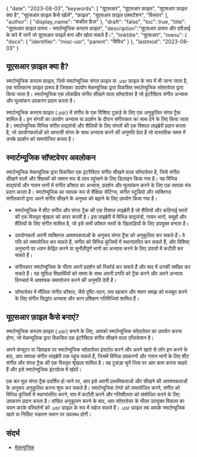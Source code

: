 {
"date": "2023-08-03",
  "keywords": [
"यूएसआर",
"यूएसआर फ़ाइल",
"यूएसआर फ़ाइल क्या है",
"यूएसआर फ़ाइल कैसे खोलें",
"फ़ाइल",
"यूएसआर फ़ाइल एक्सटेंशन",
"विस्तार"
],
  "author": {
"display_name": "शकील फ़ैज़"
},
"draft": "false",
"toc": true,
"title": "यूएसआर फ़ाइल प्रारूप - स्मार्टम्यूजिक कस्टम फ़ाइल",
  "description":"यूएसआर प्रारूप और एपीआई के बारे में जानें जो यूएसआर फाइलें बना और खोल सकते हैं।",
"linktitle": "यूएसआर",
  "menu": {
    "docs": {
      "identifier": "misc-usr",
"parent": "विविध"
}
},
"lastmod": "2023-08-03"
}

## यूएसआर फ़ाइल क्या है?

स्मार्टम्यूजिक कस्टम फ़ाइल, जिसे स्मार्टम्यूजिक संगत फ़ाइल या .usr फ़ाइल के रूप में भी जाना जाता है, एक मालिकाना फ़ाइल प्रारूप है जिसका उपयोग मेकम्यूजिक द्वारा विकसित स्मार्टम्यूजिक सॉफ़्टवेयर द्वारा किया जाता है। स्मार्टम्यूजिक एक लोकप्रिय संगीत सीखने वाला सॉफ्टवेयर है जो इंटरैक्टिव संगीत अभ्यास और मूल्यांकन उपकरण प्रदान करता है।

स्मार्टम्यूजिक कस्टम फ़ाइल (.usr) में संगीत के एक विशिष्ट टुकड़े के लिए एक अनुकूलित संगत ट्रैक शामिल है। इन संगतों का उपयोग अभ्यास या प्रदर्शन के दौरान संगीतकार का साथ देने के लिए किया जाता है। स्मार्टम्यूजिक विभिन्न संगीत वाद्ययंत्रों और शैलियों के लिए संगतों की एक विशाल लाइब्रेरी प्रदान करता है, जो उपयोगकर्ताओं को आभासी संगत के साथ अभ्यास करने की अनुमति देता है जो वास्तविक समय में उनके प्रदर्शन को समायोजित करता है।

## स्मार्टम्यूजिक सॉफ्टवेयर अवलोकन

स्मार्टम्यूजिक मेकम्यूजिक द्वारा विकसित एक इंटरैक्टिव संगीत सीखने वाला सॉफ्टवेयर है, जिसे संगीत सीखने वालों और शिक्षकों को समान रूप से लाभ पहुंचाने के लिए डिज़ाइन किया गया है। यह विभिन्न वाद्ययंत्रों और गायन भागों में संगीत कौशल का अभ्यास, प्रदर्शन और मूल्यांकन करने के लिए एक व्यापक मंच प्रदान करता है। स्मार्टम्यूजिक का व्यापक रूप से शैक्षिक सेटिंग्स, संगीत स्टूडियो और व्यक्तिगत संगीतकारों द्वारा अपने संगीत सीखने के अनुभव को बढ़ाने के लिए उपयोग किया गया है।

- स्मार्टम्यूजिक में शीट संगीत और संगत ट्रैक की एक विशाल लाइब्रेरी है जो शैलियों और कठिनाई स्तरों की एक विस्तृत श्रृंखला को कवर करती है। इस लाइब्रेरी में विभिन्न वाद्ययंत्रों, गायन भागों, समूहों और शैलियों के लिए संगीत शामिल है, जो इसे सभी कौशल स्तरों के खिलाड़ियों के लिए उपयुक्त बनाता है।

- उपयोगकर्ता अपनी व्यक्तिगत आवश्यकताओं के अनुरूप संगत ट्रैक को अनुकूलित कर सकते हैं। वे गति को समायोजित कर सकते हैं, संगीत को विभिन्न कुंजियों में स्थानांतरित कर सकते हैं, और विशिष्ट अनुभागों पर ध्यान केंद्रित करने या चुनौतीपूर्ण भागों का अभ्यास करने के लिए उपायों में कटौती कर सकते हैं।

- संगीतकार स्मार्टम्यूजिक के भीतर अपने प्रदर्शन को रिकॉर्ड कर सकते हैं और बाद में उनकी समीक्षा कर सकते हैं। यह सुविधा शिक्षार्थियों को समय के साथ अपनी प्रगति को ट्रैक करने और अपने अभ्यास दिनचर्या में आवश्यक समायोजन करने की अनुमति देती है।

- सॉफ्टवेयर में मौलिक संगीत कौशल, जैसे दृष्टि-पठन, लय पहचान और श्रवण समझ को मजबूत करने के लिए संगीत सिद्धांत अभ्यास और कान प्रशिक्षण गतिविधियां शामिल हैं।

## यूएसआर फ़ाइल कैसे बनाएं?

स्मार्टम्यूजिक कस्टम फ़ाइल (.usr) बनाने के लिए, आपको स्मार्टम्यूजिक सॉफ़्टवेयर का उपयोग करना होगा, जो मेकम्यूज़िक द्वारा विकसित एक इंटरैक्टिव संगीत सीखने वाला एप्लिकेशन है।

अपने कंप्यूटर या डिवाइस पर स्मार्टम्यूजिक सॉफ़्टवेयर इंस्टॉल करने और अपने खाते से लॉग इन करने के बाद, आप व्यापक संगीत लाइब्रेरी तक पहुंच सकते हैं, जिसमें विभिन्न उपकरणों और गायन भागों के लिए शीट संगीत और संगत ट्रैक की एक विस्तृत श्रृंखला शामिल है। वह टुकड़ा चुनें जिस पर आप काम करना चाहते हैं और इसे स्मार्टम्यूजिक इंटरफ़ेस में खोलें।

एक बार मूल संगत ट्रैक प्रदर्शित हो जाने पर, आप इसे अपनी प्राथमिकताओं और सीखने की आवश्यकताओं के अनुरूप अनुकूलित करना शुरू कर सकते हैं। स्मार्टम्यूजिक टेम्पो को समायोजित करने, संगीत को विभिन्न कुंजियों में स्थानांतरित करने, माप में कटौती करने और गतिशीलता को संशोधित करने के लिए उपकरण प्रदान करता है। वांछित अनुकूलन करने के बाद, आप सॉफ़्टवेयर के भीतर उपयुक्त विकल्प का चयन करके परिवर्तनों को .usr फ़ाइल के रूप में सहेज सकते हैं। .usr फ़ाइल तब आपके स्मार्टम्यूजिक खाते या निर्दिष्ट भंडारण स्थान पर उपलब्ध होगी।

## संदर्भ
- [मेकम्यूजिक](https://www.makemusic.com/)

